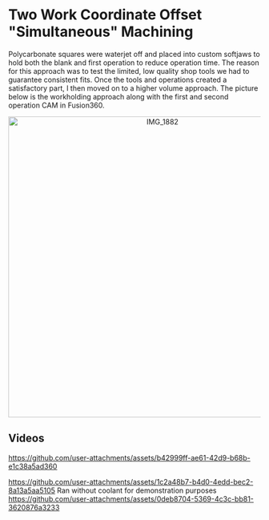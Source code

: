 # Two Work Coordinate Offset "Simultaneous" Machining

Polycarbonate squares were waterjet off and placed into custom softjaws to hold both the blank and first operation to reduce operation time. The reason for this approach was to test the limited, low quality shop tools we had to guarantee consistent fits. Once the tools and operations created a satisfactory part, I then moved on to a higher volume approach. The picture below is the workholding approach along with the first and second operation CAM in Fusion360.

<div style="text-align: center;">
  <img src="https://github.com/user-attachments/assets/399fcdd3-1dce-41ce-b177-351fdaed5626" alt="IMG_1882" width="600"/>
</div>

## Videos


https://github.com/user-attachments/assets/b42999ff-ae61-42d9-b68b-e1c38a5ad360

https://github.com/user-attachments/assets/1c2a48b7-b4d0-4edd-bec2-8a13a5aa5105
Ran without coolant for demonstration purposes
https://github.com/user-attachments/assets/0deb8704-5369-4c3c-bb81-3620876a3233


